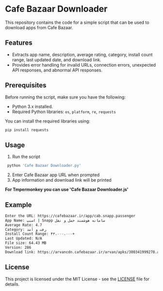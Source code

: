 # Cafe Bazaar Downloader
This repository contains the code for a simple script that can be used to download apps from Cafe Bazaar.
## Features

- Extracts app name, description, average rating, category, install count range, last updated date, and download link.
- Provides error handling for invalid URLs, connection errors, unexpected API responses, and abnormal API responses.

## Prerequisites

Before running the script, make sure you have the following:

- Python 3.x installed.
- Required Python libraries: `os`, `platform`, `re`, `requests`

You can install the required libraries using:

```bash
pip install requests
```

## Usage
1. Run the script
```bash
 python 'Cafe Bazaar Downloader.py'
```
2. Enter Cafe Bazaar app URL when prompted
3. App information and download link will be printed

__For Tmpermonkey you can use 'Cafe Bazaar Downloader.js'__

## Example

```bash
Enter the URL: https://cafebazaar.ir/app/cab.snapp.passenger
App Name: اسنپ | Snapp سامانه هوشمند حمل و نقل
Average Rate: 4.7
Category: رفت و آمد
Install Count Range: ۴۳،۰۰۰،۰۰۰+
Last Updated: N/A
File size: 64.43 MB
Version: 286
Download link: https://arvancdn.cafebazaar.ir/arvan/apks/300341999278.apk?hash=82d3df76d4fa66e40845b28682d4b013&expires=1735808744&a=.apk
```

## License
This project is licensed under the MIT License - see the [LICENSE](https://github.com/EVOL-ution/Cafe-Bazaar-Downloader/blob/main/LICENSE) file for details.
